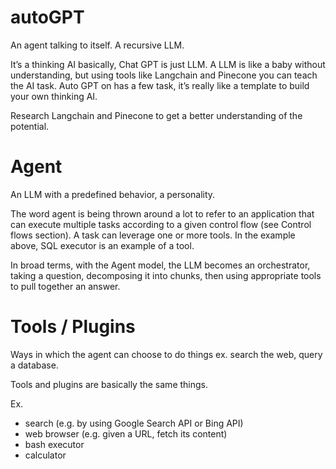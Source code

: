 # autoGPT

An agent talking to itself. A recursive LLM.

It’s a thinking AI basically, Chat GPT is just LLM. A LLM is like a baby without understanding, but using tools like Langchain and Pinecone you can teach the AI task. Auto GPT on has a few task, it’s really like a template to build your own thinking AI.

Research Langchain and Pinecone to get a better understanding of the potential.

# Agent

An LLM with a predefined behavior, a personality.

The word agent is being thrown around a lot to refer to an application that can execute multiple tasks according to a given control flow (see Control flows section). A task can leverage one or more tools. In the example above, SQL executor is an example of a tool.

In broad terms, with the Agent model, the LLM becomes an orchestrator, taking a question, decomposing it into chunks, then using appropriate tools to pull together an answer.

# Tools / Plugins

Ways in which the agent can choose to do things ex. search the web, query a database.

Tools and plugins are basically the same things.

Ex.

-   search (e.g. by using Google Search API or Bing API)
-   web browser (e.g. given a URL, fetch its content)
-   bash executor
-   calculator
